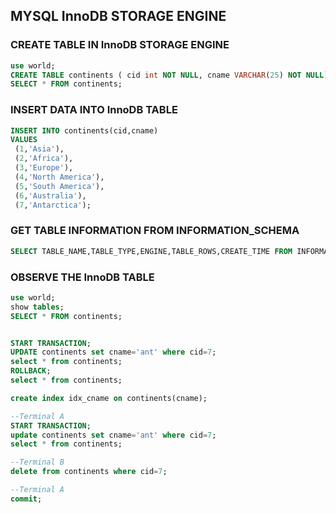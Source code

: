 ## MYSQL InnoDB STORAGE ENGINE

### CREATE TABLE IN InnoDB STORAGE ENGINE
```sql
use world;
CREATE TABLE continents ( cid int NOT NULL, cname VARCHAR(25) NOT NULL) ENGINE=InnoDB;
SELECT * FROM continents;
```

### INSERT DATA INTO InnoDB TABLE
```sql
INSERT INTO continents(cid,cname) 
VALUES
 (1,'Asia'),
 (2,'Africa'),
 (3,'Europe'),
 (4,'North America'),
 (5,'South America'),
 (6,'Australia'),
 (7,'Antarctica');
```

### GET TABLE INFORMATION FROM INFORMATION_SCHEMA
```sql
SELECT TABLE_NAME,TABLE_TYPE,ENGINE,TABLE_ROWS,CREATE_TIME FROM INFORMATION_SCHEMA.TABLES WHERE ENGINE='InnoDB' and table_name = 'continents';
```

### OBSERVE THE InnoDB TABLE
```sql
use world;
show tables;
SELECT * FROM continents;


START TRANSACTION;
UPDATE continents set cname='ant' where cid=7;
select * from continents;
ROLLBACK;
select * from continents;

create index idx_cname on continents(cname);

--Terminal A
START TRANSACTION;
update continents set cname='ant' where cid=7;
select * from continents;

--Terminal B
delete from continents where cid=7;

--Terminal A
commit;


```